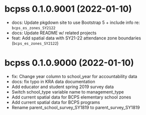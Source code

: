 <!-- NEWS.md is maintained by https://cynkra.github.io/fledge, do not edit -->

# bcpss 0.1.0.9001 (2022-01-10)

- docs: Update pkgdown site to use Bootstrap 5 + include info re: `bcps_es_zones_SY2122`
- docs: Update README w/ related projects
- feat: Add spatial data with SY21-22 attendance zone boundaries (`bcps_es_zones_SY2122`)


# bcpss 0.1.0.9000 (2022-01-10)

- fix: Change year column to school_year for accountability data
- docs: fix typo in KRA data documentation
- Add educator and student spring 2019 survey data
- Switch school_type variable name to management_type
- Add current spatial data for BCPS elementary school zones
- Add current spatial data for BCPS programs
- Rename parent_school_survey_SY1819 to parent_survey_SY1819


